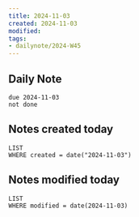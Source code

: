 ```yaml
---
title: 2024-11-03
created: 2024-11-03
modified: 
tags: 
- dailynote/2024-W45
---
```

## Daily Note
```tasks
due 2024-11-03
not done
```
## Notes created today
```dataview
LIST
WHERE created = date("2024-11-03")
```
## Notes modified today
```dataview
LIST
WHERE modified = date(2024-11-03)
```
